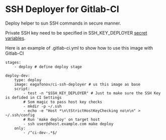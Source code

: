 SSH Deployer for Gitlab-CI
==========================

Deploy helper to sun SSH commands in secure manner.

Private SSH key need to be specified in SSH_KEY_DEPLOYER [secret variables](https://docs.gitlab.com/ce/ci/variables/README.html#secret-variables).

Here is an example of .gitlab-ci.yml to show how to use this image with Gitlab-CI


    stages:
        - deploy # define deploy stage 

    deploy-dev:
        type: deploy
        image: eagafonov/ci-ssh-deployer # us this image as base
        script:
            - test -n "$SSH_KEY_DEPLOYER" # Just to make sure the SSH Key is defided in CI Settings
            # Som magic to pass host key checks
            - mkdir -p ~/.ssh
            - echo -e "Host *\n\tStrictHostKeyChecking no\n\n" > ~/.ssh/config
            # Run 'make deploy' on target host
            - ssh user@dhost.example.com make deploy
        only:
            - /^ci-dev-.*$/






